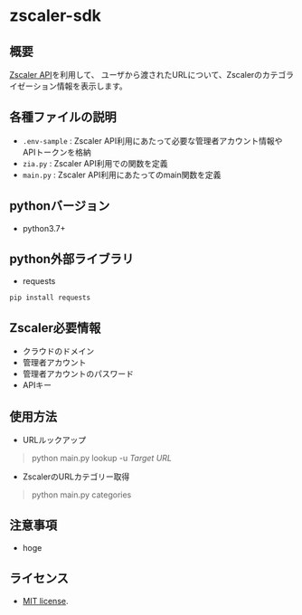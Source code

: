 # zscaler-sdk

## 概要
[Zscaler API](https://help.zscaler.com/zia/api)を利用して、
ユーザから渡されたURLについて、Zscalerのカテゴライゼーション情報を表示します。

## 各種ファイルの説明
+ `.env-sample` : Zscaler API利用にあたって必要な管理者アカウント情報やAPIトークンを格納
+ `zia.py` :  Zscaler API利用での関数を定義
+ `main.py` :  Zscaler API利用にあたってのmain関数を定義

## pythonバージョン
+ python3.7+

## python外部ライブラリ
+ requests
```
pip install requests

```

## Zscaler必要情報
+ クラウドのドメイン
+ 管理者アカウント
+ 管理者アカウントのパスワード
+ APIキー

## 使用方法
+ URLルックアップ
> python main.py lookup -u *Target URL*

+ ZscalerのURLカテゴリー取得
> python main.py categories

## 注意事項
+ hoge

## ライセンス
+ [MIT license](https://en.wikipedia.org/wiki/MIT_License).
